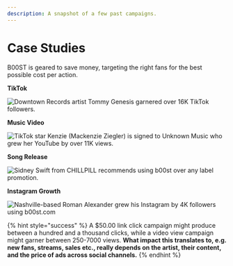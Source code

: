 ```yaml
---
description: A snapshot of a few past campaigns.
---
```


# Case Studies

B00ST is geared to save money, targeting the right fans for the best possible cost per action.&#x20;

**TikTok**

![Downtown Records artist Tommy Genesis garnered over 16K TikTok followers.](../.gitbook/assets/b00st.com\_Tommy\_Genesis\_TikTok\_mpdypw.png)

**Music Video**

![TikTok star Kenzie (Mackenzie Ziegler) is signed to Unknown Music who grew her YouTube by over 11K views.  ](../.gitbook/assets/b00st.com\_kenzie\_youtube\_yh2toc.png)

**Song Release**

![Sidney Swift from CHILLPILL recommends using b00st over any label promotion.  ](../.gitbook/assets/b00st.com\_chillpill\_DSPs\_cydpdr.png)

**Instagram Growth**

![Nashville-based Roman Alexander grew his Instagram by 4K followers using b00st.com](../.gitbook/assets/b00st.com\_Roman\_Alexander\_Instagram\_1\_d2ldjo.png)

{% hint style="success" %}
A $50.00 link click campaign might produce between a hundred and a thousand clicks, while a video view campaign might garner between 250-7000 views. **What impact this translates to, e.g. new fans, streams, sales etc., really depends on the artist, their content, and the price of ads across social channels.**
{% endhint %}
